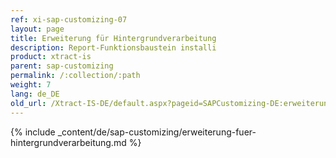 ```yaml
---
ref: xi-sap-customizing-07
layout: page
title: Erweiterung für Hintergrundverarbeitung
description: Report-Funktionsbaustein installi
product: xtract-is
parent: sap-customizing
permalink: /:collection/:path
weight: 7
lang: de_DE
old_url: /Xtract-IS-DE/default.aspx?pageid=SAPCustomizing-DE:erweiterung-fuer-hintergrundverarbeitung
---
```


{% include _content/de/sap-customizing/erweiterung-fuer-hintergrundverarbeitung.md  %}